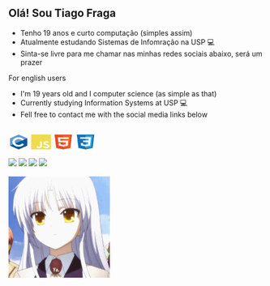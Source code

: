 ## Olá! Sou Tiago Fraga 
- Tenho 19 anos e curto computação (simples assim)
- Atualmente estudando Sistemas de Infomração na USP :computer:
- Sinta-se livre para me chamar nas minhas redes sociais abaixo, será um prazer

For english users

- I'm 19 years old and I computer science (as simple as that)
- Currently studying Information Systems at USP :computer:
- Fell free to contact me with the social media links below

<!-- HTML start here --!>

<!-- Language icons --!>
<div style="display: inline_block"><br>
  <img align="center" alt="CSS" height="30" width="40" src="https://raw.githubusercontent.com/devicons/devicon/master/icons/c/c-original.svg">
  <img align="center" alt="Java Script" height="30" width="40" src="https://raw.githubusercontent.com/devicons/devicon/master/icons/javascript/javascript-plain.svg">
  <img align="center" alt="HTML" height="30" width="40" src="https://raw.githubusercontent.com/devicons/devicon/master/icons/html5/html5-original.svg">
  <img align="center" alt="CSS" height="30" width="40" src="https://raw.githubusercontent.com/devicons/devicon/master/icons/css3/css3-original.svg">
</div>
<br>

<!-- Social media icons --!>
<div> 
  <a href="https://instagram.com/tiago_frag" target="_blank"><img src="https://img.shields.io/badge/-Instagram-%23E4405F?style=for-the-badge&logo=instagram&logoColor=white" target="_blank"></a>
  <a href="mailto:tiago.fraga342@gmail.com"><img src="https://img.shields.io/badge/-Gmail-%23333?style=for-the-badge&logo=gmail&logoColor=white" target="_blank"></a>
  <a href="https://www.reddit.com/user/Talon342"><img src="https://img.shields.io/badge/Reddit-FF4500?style=for-the-badge&logo=reddit&logoColor=white" target="_blank"></a>
  <a href="https://twitter.com/fiagotragas"><img src="https://img.shields.io/badge/Twitter-1DA1F2?style=for-the-badge&logo=twitter&logoColor=white" target="_blank"></a>
</div>
<br>

<!-- Angel Beats GIF --!>
<div>
  <img align="left" height="200px" width="200px" alt="angel-beats-gif" src="https://raw.githubusercontent.com/tiagofraga342/tiagofraga342/main/angel-beats.gif">
</div>
